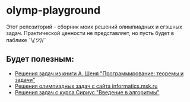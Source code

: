 # olymp-playground
Этот репозиторий - сборник моих решений олимпиадных и егэшных задач. Практической ценности не представляет, но пусть будет в паблике ¯\\_(ツ)_/¯  
## Будет полезным:
- [Решения задач из книги А. Шеня "Программирование: теоремы и задачи"](https://github.com/dan-sazonov/theorems-and-problems)
- [Решения олимпиадных задач с сайта informatics.msk.ru](https://github.com/dan-sazonov/informatics-solutions)
- [Решения задач с курса Сириус "Введение в алгоритмы"](https://github.com/dan-sazonov/sirius-solutions)
